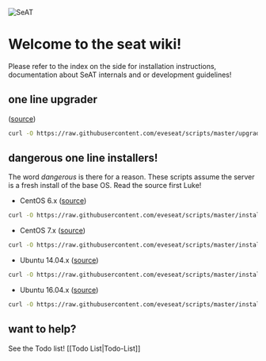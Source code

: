 ![SeAT](http://i.imgur.com/aPPOxSK.png)
# Welcome to the seat wiki!

Please refer to the index on the side for installation instructions, documentation about SeAT internals and or development guidelines!

## one line upgrader
([source](https://github.com/eveseat/scripts/blob/master/upgrade/upgrade-seat.sh))
```bash
curl -O https://raw.githubusercontent.com/eveseat/scripts/master/upgrade/upgrade-seat.sh && bash upgrade-seat.sh
```

## dangerous one line installers!
The word *dangerous* is there for a reason. These scripts assume the server is a fresh install of the base OS. Read the source first Luke!

* CentOS 6.x ([source](https://github.com/eveseat/scripts/blob/master/install/centos-6-x.sh))
```bash
curl -O https://raw.githubusercontent.com/eveseat/scripts/master/install/centos-6-x.sh && bash centos-6-x.sh
```

* CentOS 7.x ([source](https://github.com/eveseat/scripts/blob/master/install/centos-7-x.sh))
```bash
curl -O https://raw.githubusercontent.com/eveseat/scripts/master/install/centos-7-x.sh && bash centos-7-x.sh
```

* Ubuntu 14.04.x ([source](https://github.com/eveseat/scripts/blob/master/install/ubuntu-14-04-x.sh))
```bash
curl -O https://raw.githubusercontent.com/eveseat/scripts/master/install/ubuntu-14-04-x.sh && bash ubuntu-14-04-x.sh
```

* Ubuntu 16.04.x ([source](https://github.com/eveseat/scripts/blob/master/install/ubuntu-16-04-x.sh))
```bash
curl -O https://raw.githubusercontent.com/eveseat/scripts/master/install/ubuntu-16-04-x.sh && bash ubuntu-16-04-x.sh
```

## want to help?
See the Todo list! [[Todo List|Todo-List]]

